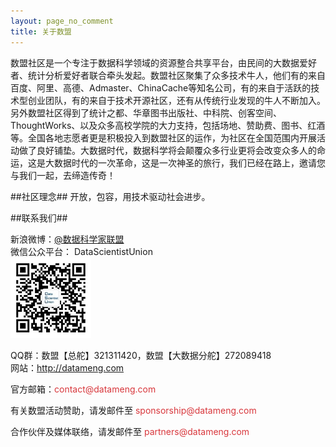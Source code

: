 ```yaml
---
layout: page_no_comment
title: 关于数盟
---
```


数盟社区是一个专注于数据科学领域的资源整合共享平台，由民间的大数据爱好者、统计分析爱好者联合牵头发起。数盟社区聚集了众多技术牛人，他们有的来自百度、阿里、高德、Admaster、ChinaCache等知名公司，有的来自于活跃的技术型创业团队，有的来自于技术开源社区，还有从传统行业发现的牛人不断加入。另外数盟社区得到了统计之都、华章图书出版社、中科院、创客空间、ThoughtWorks、以及众多高校学院的大力支持，包括场地、赞助费、图书、红酒等。全国各地志愿者更是积极投入到数盟社区的运作，为社区在全国范围内开展活动做了良好铺垫。大数据时代，数据科学将会颠覆众多行业更将会改变众多人的命运，这是大数据时代的一次革命，这是一次神圣的旅行，我们已经在路上，邀请您与我们一起，去缔造传奇！

##社区理念##
开放，包容，用技术驱动社会进步。

##联系我们##

新浪微博：[@数据科学家联盟](http://weibo.com/DataScientistUnion)  
微信公众平台： DataScientistUnion  
![weixin](/assets/images/weixin.jpg)

QQ群：数盟【总舵】321311420，数盟【大数据分舵】272089418  
网站：<http://datameng.com>  

<p style="margin-bottom:5px">官方邮箱：<span style="color:#d8373c">contact@datameng.com</span></p>  
<p style="margin-bottom:5px">有关数盟活动赞助，请发邮件至 <span style="color:#d8373c">sponsorship@datameng.com</span></p>
<p style="margin-bottom:5px">合作伙伴及媒体联络，请发邮件至 <span style="color:#d8373c">partners@datameng.com</span></p>
